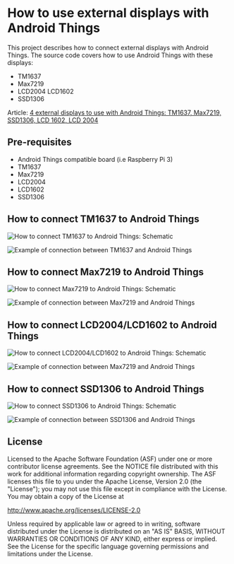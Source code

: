 How to use external displays with Android Things
=====================================

This project describes how to connect external displays with Android Things. The source code covers how to use Android Things with these displays:

- TM1637
- Max7219
- LCD2004 LCD1602
- SSD1306

Article: [4 external displays to use with Android Things: TM1637, Max7219, SSD1306, LCD 1602, LCD 2004](https://www.survivingwithandroid.com/2018/09/4-external-displays-to-use-with-android-things-tm1637-max7219-ssd1306-lcd-1602-lcd-2004.html)


Pre-requisites
--------------

- Android Things compatible board (i.e Raspberry Pi 3)
- TM1637
- Max7219
- LCD2004
- LCD1602
- SSD1306

How to connect TM1637 to Android Things
--------------
![How to connect TM1637 to Android Things: Schematic](https://github.com/survivingwithandroid/Surviving-with-android/blob/master/AndroidThings_LCD/assets/tm1637_schematic.png)

![Example of connection between TM1637 and Android Things](https://github.com/survivingwithandroid/Surviving-with-android/blob/master/AndroidThings_LCD/assets/android-things-external-display-tm1637.jpg)

How to connect Max7219 to Android Things
--------------
![How to connect Max7219 to Android Things: Schematic](https://github.com/survivingwithandroid/Surviving-with-android/blob/master/AndroidThings_LCD/assets/max7219_bb.png)

![Example of connection between Max7219 and Android Things](https://github.com/survivingwithandroid/Surviving-with-android/blob/master/AndroidThings_LCD/assets/android-things-external-display-max7219.jpg)

How to connect LCD2004/LCD1602 to Android Things
--------------
![How to connect LCD2004/LCD1602 to Android Things: Schematic](https://github.com/survivingwithandroid/Surviving-with-android/blob/master/AndroidThings_LCD/assets/android-things-lcd-display.jpg)

![Example of connection between Max7219 and Android Things](https://github.com/survivingwithandroid/Surviving-with-android/blob/master/AndroidThings_LCD/assets/android-things-lcd-display-2004.jpg)

How to connect SSD1306 to Android Things
--------------
![How to connect SSD1306 to Android Things: Schematic](https://github.com/survivingwithandroid/Surviving-with-android/blob/master/AndroidThings_LCD/assets/android-things-ssd1306.png)

![Example of connection between SSD1306 and Android Things](https://github.com/survivingwithandroid/Surviving-with-android/blob/master/AndroidThings_LCD/assets/android-things-ssd1306.jpg)


License
-------

Licensed to the Apache Software Foundation (ASF) under one or more contributor
license agreements.  See the NOTICE file distributed with this work for
additional information regarding copyright ownership.  The ASF licenses this
file to you under the Apache License, Version 2.0 (the "License"); you may not
use this file except in compliance with the License.  You may obtain a copy of
the License at

  http://www.apache.org/licenses/LICENSE-2.0

Unless required by applicable law or agreed to in writing, software
distributed under the License is distributed on an "AS IS" BASIS, WITHOUT
WARRANTIES OR CONDITIONS OF ANY KIND, either express or implied.  See the
License for the specific language governing permissions and limitations under
the License.
